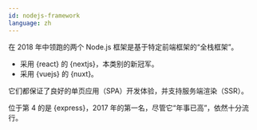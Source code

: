 ```yaml
---
id: nodejs-framework  
language: zh
---
```


在 2018 年中领跑的两个 Node.js 框架是基于特定前端框架的“全栈框架”。

* 采用 {react} 的 {nextjs}，本类别的新冠军。
* 采用 {vuejs} 的 {nuxt}。


它们都保证了良好的单页应用（SPA）开发体验，并支持服务端渲染（SSR）。

位于第 4 的是 {express}，2017 年的第一名，尽管它“年事已高”，依然十分流行。


